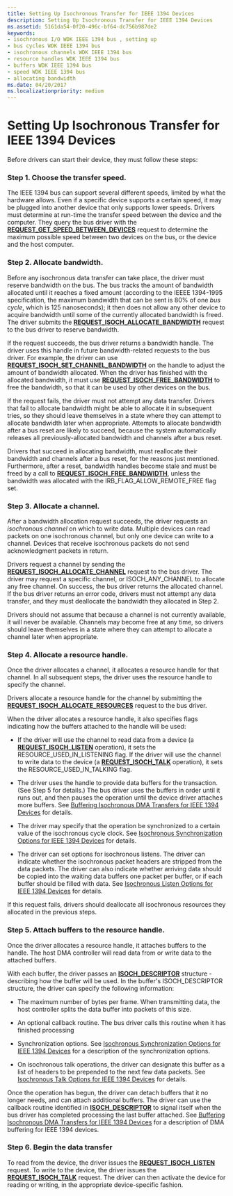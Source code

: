 ```yaml
---
title: Setting Up Isochronous Transfer for IEEE 1394 Devices
description: Setting Up Isochronous Transfer for IEEE 1394 Devices
ms.assetid: 5161da54-0f20-496c-bf64-dc756b987de2
keywords:
- isochronous I/O WDK IEEE 1394 bus , setting up
- bus cycles WDK IEEE 1394 bus
- isochronous channels WDK IEEE 1394 bus
- resource handles WDK IEEE 1394 bus
- buffers WDK IEEE 1394 bus
- speed WDK IEEE 1394 bus
- allocating bandwidth
ms.date: 04/20/2017
ms.localizationpriority: medium
---
```


# Setting Up Isochronous Transfer for IEEE 1394 Devices


Before drivers can start their device, they must follow these steps:

### <a href="" id="step-1---choose-the-transfer-speed-"></a>Step 1. Choose the transfer speed.

The IEEE 1394 bus can support several different speeds, limited by what the hardware allows. Even if a specific device supports a certain speed, it may be plugged into another device that only supports lower speeds. Drivers must determine at run-time the transfer speed between the device and the computer. They query the bus driver with the [**REQUEST\_GET\_SPEED\_BETWEEN\_DEVICES**](https://msdn.microsoft.com/library/windows/hardware/ff537645) request to determine the maximum possible speed between two devices on the bus, or the device and the host computer.

### <a href="" id="step-2---allocate-bandwidth-"></a>Step 2. Allocate bandwidth.

Before any isochronous data transfer can take place, the driver must reserve bandwidth on the bus. The bus tracks the amount of bandwidth allocated until it reaches a fixed amount (according to the IEEEE 1394-1995 specification, the maximum bandwidth that can be sent is 80% of one *bus cycle*, which is 125 nanoseconds); it then does not allow any other device to acquire bandwidth until some of the currently allocated bandwidth is freed. The driver submits the [**REQUEST\_ISOCH\_ALLOCATE\_BANDWIDTH**](https://msdn.microsoft.com/library/windows/hardware/ff537647) request to the bus driver to reserve bandwidth.

If the request succeeds, the bus driver returns a bandwidth handle. The driver uses this handle in future bandwidth-related requests to the bus driver. For example, the driver can use [**REQUEST\_ISOCH\_SET\_CHANNEL\_BANDWIDTH**](https://msdn.microsoft.com/library/windows/hardware/ff537658) on the handle to adjust the amount of bandwidth allocated. When the driver has finished with the allocated bandwidth, it must use [**REQUEST\_ISOCH\_FREE\_BANDWIDTH**](https://msdn.microsoft.com/library/windows/hardware/ff537652) to free the bandwidth, so that it can be used by other devices on the bus.

If the request fails, the driver must not attempt any data transfer. Drivers that fail to allocate bandwidth might be able to allocate it in subsequent tries, so they should leave themselves in a state where they can attempt to allocate bandwidth later when appropriate. Attempts to allocate bandwidth after a bus reset are likely to succeed, because the system automatically releases all previously-allocated bandwidth and channels after a bus reset.

Drivers that succeed in allocating bandwidth, must reallocate their bandwidth and channels after a bus reset, for the reasons just mentioned. Furthermore, after a reset, bandwidth handles become stale and must be freed by a call to [**REQUEST\_ISOCH\_FREE\_BANDWIDTH**](https://msdn.microsoft.com/library/windows/hardware/ff537652), unless the bandwidth was allocated with the IRB\_FLAG\_ALLOW\_REMOTE\_FREE flag set.

### <a href="" id="step-3---allocate-a-channel-"></a>Step 3. Allocate a channel.

After a bandwidth allocation request succeeds, the driver requests an *isochronous channel* on which to write data. Multiple devices can read packets on one isochronous channel, but only one device can write to a channel. Devices that receive isochronous packets do not send acknowledgment packets in return.

Drivers request a channel by sending the [**REQUEST\_ISOCH\_ALLOCATE\_CHANNEL**](https://msdn.microsoft.com/library/windows/hardware/ff537648) request to the bus driver. The driver may request a specific channel, or ISOCH\_ANY\_CHANNEL to allocate any free channel. On success, the bus driver returns the allocated channel. If the bus driver returns an error code, drivers must not attempt any data transfer, and they must deallocate the bandwidth they allocated in Step 2.

Drivers should not assume that because a channel is not currently available, it will never be available. Channels may become free at any time, so drivers should leave themselves in a state where they can attempt to allocate a channel later when appropriate.

### <a href="" id="step-4---allocate-a-resource-handle-"></a>Step 4. Allocate a resource handle.

Once the driver allocates a channel, it allocates a resource handle for that channel. In all subsequent steps, the driver uses the resource handle to specify the channel.

Drivers allocate a resource handle for the channel by submitting the [**REQUEST\_ISOCH\_ALLOCATE\_RESOURCES**](https://msdn.microsoft.com/library/windows/hardware/ff537649) request to the bus driver.

When the driver allocates a resource handle, it also specifies flags indicating how the buffers attached to the handle will be used:

-   If the driver will use the channel to read data from a device (a [**REQUEST\_ISOCH\_LISTEN**](https://msdn.microsoft.com/library/windows/hardware/ff537655) operation), it sets the RESOURCE\_USED\_IN\_LISTENING flag. If the driver will use the channel to write data to the device (a [**REQUEST\_ISOCH\_TALK**](https://msdn.microsoft.com/library/windows/hardware/ff537660) operation), it sets the RESOURCE\_USED\_IN\_TALKING flag.

-   The driver uses the handle to provide data buffers for the transaction. (See Step 5 for details.) The bus driver uses the buffers in order until it runs out, and then pauses the operation until the device driver attaches more buffers. See [Buffering Isochronous DMA Transfers for IEEE 1394 Devices](https://docs.microsoft.com/windows-hardware/drivers/ieee/buffering-isochronous-dma-transfers-for-ieee-1394-devices) for details.

-   The driver may specify that the operation be synchronized to a certain value of the isochronous cycle clock. See [Isochronous Synchronization Options for IEEE 1394 Devices](https://docs.microsoft.com/windows-hardware/drivers/ieee/isochronous-synchronization-options-for-ieee-1394-devices) for details.

-   The driver can set options for isochronous listens. The driver can indicate whether the isochronous packet headers are stripped from the data packets. The driver can also indicate whether arriving data should be copied into the waiting data buffers one packet per buffer, or if each buffer should be filled with data. See [Isochronous Listen Options for IEEE 1394 Devices](https://docs.microsoft.com/windows-hardware/drivers/ieee/isochronous-listen-options-for-ieee-1394-devices) for details.

If this request fails, drivers should deallocate all isochronous resources they allocated in the previous steps.

### <a href="" id="step-5---attach-buffers-to-the-resource-handle-"></a>Step 5. Attach buffers to the resource handle.

Once the driver allocates a resource handle, it attaches buffers to the handle. The host DMA controller will read data from or write data to the attached buffers.

With each buffer, the driver passes an [**ISOCH\_DESCRIPTOR**](https://docs.microsoft.com/windows-hardware/drivers/ddi/1394/ns-1394-_isoch_descriptor) structure -describing how the buffer will be used. In the buffer's ISOCH\_DESCRIPTOR structure, the driver can specify the following information:

-   The maximum number of bytes per frame. When transmitting data, the host controller splits the data buffer into packets of this size.

-   An optional callback routine. The bus driver calls this routine when it has finished processing

-   Synchronization options. See [Isochronous Synchronization Options for IEEE 1394 Devices](https://docs.microsoft.com/windows-hardware/drivers/ieee/isochronous-synchronization-options-for-ieee-1394-devices) for a description of the synchronization options.

-   On isochronous talk operations, the driver can designate this buffer as a list of headers to be prepended to the next few data packets. See [Isochronous Talk Options for IEEE 1394 Devices](https://docs.microsoft.com/windows-hardware/drivers/ieee/isochronous-talk-options-for-ieee-1394-devices) for details.

Once the operation has begun, the driver can detach buffers that it no longer needs, and can attach additional buffers. The driver can use the callback routine identified in [**ISOCH\_DESCRIPTOR**](https://docs.microsoft.com/windows-hardware/drivers/ddi/1394/ns-1394-_isoch_descriptor) to signal itself when the bus driver has completed processing the last buffer attached. See [Buffering Isochronous DMA Transfers for IEEE 1394 Devices](https://docs.microsoft.com/windows-hardware/drivers/ieee/buffering-isochronous-dma-transfers-for-ieee-1394-devices) for a description of DMA buffering for IEEE 1394 devices.

### <a href="" id="step-6---begin-the-data-transfer"></a>Step 6. Begin the data transfer

To read from the device, the driver issues the [**REQUEST\_ISOCH\_LISTEN**](https://msdn.microsoft.com/library/windows/hardware/ff537655) request. To write to the device, the driver issues the [**REQUEST\_ISOCH\_TALK**](https://msdn.microsoft.com/library/windows/hardware/ff537660) request. The driver can then activate the device for reading or writing, in the appropriate device-specific fashion.

 

 




